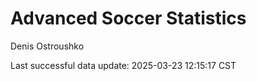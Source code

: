 # Advanced Soccer Statistics
Denis Ostroushko

<!-- gfm -->

Last successful data update: 2025-03-23 12:15:17 CST
